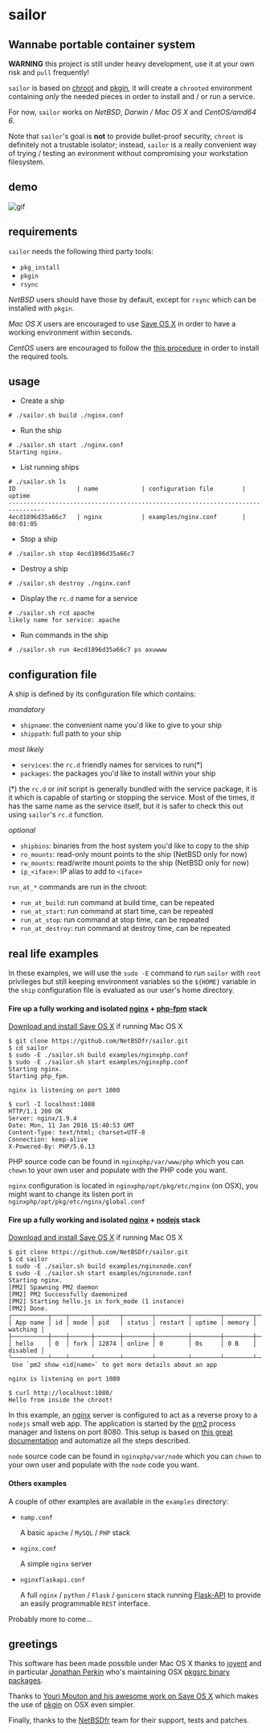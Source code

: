 # sailor

## Wannabe portable container system

**WARNING** this project is still under heavy development, use it at your own
risk and `pull` frequently!

`sailor` is based on [chroot][0] and [pkgin][1], it will create a `chrooted`
environment containing _only_ the needed pieces in order to install and  / or
run a service.

For now, `sailor` works on  _NetBSD_, _Darwin / Mac OS X_ and _CentOS/amd64 6_.

Note that `sailor`'s goal is **not** to provide bullet-proof security, `chroot`
is definitely not a trustable isolator; instead, `sailor` is a really
convenient way of trying / testing an evironment without compromising your
workstation filesystem.

## demo

![gif](http://imil.net/stuff/sailor.gif)

## requirements

`sailor` needs the following third party tools:

* `pkg_install`
* `pkgin`
* `rsync`

_NetBSD_ users should have those by default, except for `rsync` which can be
installed with `pkgin`.

_Mac OS X_ users are encouraged to use [Save OS X][2] in order to have a working
environment within seconds.

_CentOS_ users are encouraged to follow the [this procedure][15] in order
to install the required tools.

## usage

* Create a ship

```
# ./sailor.sh build ./nginx.conf
```

* Run the ship

```
# ./sailor.sh start ./nginx.conf
Starting nginx.
```

* List running ships

```
# ./sailor.sh ls
ID                 | name            | configuration file        | uptime    
--------------------------------------------------------------------------------
4ecd1896d35a66c7   | nginx           | examples/nginx.conf       | 00:01:05  
```

* Stop a ship

```
# ./sailor.sh stop 4ecd1896d35a66c7
```

* Destroy a ship

```
# ./sailor.sh destroy ./nginx.conf
```

* Display the `rc.d` name for a service

```
# ./sailor.sh rcd apache
likely name for service: apache
```

* Run commands in the ship

```
# ./sailor.sh run 4ecd1896d35a66c7 ps axuwww
```

## configuration file

A ship is defined by its configuration file which contains:

_mandatory_

* `shipname`: the convenient name you'd like to give to your ship
* `shippath`: full path to your ship

_most likely_

* `services`: the `rc.d` friendly names for services to run(*)
* `packages`: the packages you'd like to install within your ship

(*) the `rc.d` or _init_ script is generally bundled with the service package,
it is it which is capable of starting or stopping the service. Most of the
times, it has the same name as the service itself, but it is safer to check this
out using `sailor`'s `rc.d` function.

_optional_

* `shipbins`: binaries from the host system you'd like to copy to the ship
* `ro_mounts`: read-only mount points to the ship (NetBSD only for now)
* `rw_mounts`: read/write mount points to the ship (NetBSD only for now)
* `ip_<iface>`: IP alias to add to `<iface>`

`run_at_*` commands are run in the chroot:

* `run_at_build`: run command at build time, can be repeated
* `run_at_start`: run command at start time, can be repeated
* `run_at_stop`: run command at stop time, can be repeated
* `run_at_destroy`: run command at destroy time, can be repeated

## real life examples

In these examples, we will use the `sudo -E` command to run `sailor` with `root`
privileges but still keeping environment variables so the `${HOME}` variable
in the `ship` configuration file is evaluated as our user's home directory.

#### Fire up a fully working and isolated [nginx][3] + [php-fpm][4] stack

[Download and install Save OS X][5] if running Mac OS X

```
$ git clone https://github.com/NetBSDfr/sailor.git
$ cd sailor
$ sudo -E ./sailor.sh build examples/nginxphp.conf
$ sudo -E ./sailor.sh start examples/nginxphp.conf
Starting nginx.
Starting php_fpm.

nginx is listening on port 1080

$ curl -I localhost:1080
HTTP/1.1 200 OK
Server: nginx/1.9.4
Date: Mon, 11 Jan 2016 15:40:53 GMT
Content-Type: text/html; charset=UTF-8
Connection: keep-alive
X-Powered-By: PHP/5.6.13
```

PHP source code can be found in `nginxphp/var/www/php` which you can `chown` to
your own user and populate with the PHP code you want.

`nginx` configuration is located in `nginxphp/opt/pkg/etc/nginx` (on OSX), you
might want to change its listen port in
`nginxphp/opt/pkg/etc/nginx/global.conf`

#### Fire up a fully working and isolated [nginx][3] + [nodejs][6] stack

[Download and install Save OS X][5] if running Mac OS X

```
$ git clone https://github.com/NetBSDfr/sailor.git
$ cd sailor
$ sudo -E ./sailor.sh build examples/nginxnode.conf
$ sudo -E ./sailor.sh start examples/nginxnode.conf 
Starting nginx.
[PM2] Spawning PM2 daemon
[PM2] PM2 Successfully daemonized
[PM2] Starting hello.js in fork_mode (1 instance)
[PM2] Done.
┌──────────┬────┬──────┬───────┬────────┬─────────┬────────┬────────┬──────────┐
│ App name │ id │ mode │ pid   │ status │ restart │ uptime │ memory │ watching │
├──────────┼────┼──────┼───────┼────────┼─────────┼────────┼────────┼──────────┤
│ hello    │ 0  │ fork │ 12874 │ online │ 0       │ 0s     │ 0 B    │ disabled │
└──────────┴────┴──────┴───────┴────────┴─────────┴────────┴────────┴──────────┘
 Use `pm2 show <id|name>` to get more details about an app

nginx is listening on port 1080

$ curl http://localhost:1080/
Hello from inside the chroot!
```

In this example, an [nginx][3] server is configured to act as a reverse proxy
to a `nodejs` small web app. The application is started by the [pm2][7] process
manager and listens on port 8080. This setup is based on [this great
documentation][8] and automatize all the steps described.

`node` source code can be found in `nginxphp/var/node` which you can `chown` to
your own user and populate with the `node` code you want.

#### Others examples

A couple of other examples are available in the `examples` directory:

* `namp.conf`

  A basic `apache` / `MySQL` / `PHP` stack

* `nginx.conf`

  A simple `nginx` server

* `nginxflaskapi.conf`

  A full `nginx` / `python` / `Flask` / `gunicorn` stack running [Flask-API][9]
  to provide an easily programmable `REST` interface.

Probably more to come...

## greetings

This software has been made possible under Mac OS X thanks to [joyent][10] and
in particular [Jonathan Perkin][11] who's maintaining OSX [pkgsrc binary
packages][12].

Thanks to [Youri Mouton and his awesome work on Save OS X][13] which makes
the use of [pkgin][1] on OSX even simpler.

Finally, thanks to the [NetBSDfr][14] team for their support, tests and patches.

[0]: https://en.wikipedia.org/wiki/Chroot
[1]: http://pkgin.net
[2]: http://saveosx.org/
[3]: http://nginx.org/
[4]: http://php.net/manual/en/install.fpm.php
[5]: http://saveosx.org/download-and-install/
[6]: https://nodejs.org/en/
[7]: http://pm2.keymetrics.io/
[8]: https://www.digitalocean.com/community/tutorials/how-to-set-up-a-node-js-application-for-production-on-ubuntu-14-04
[9]: http://www.flaskapi.org/
[10]: https://www.joyent.com/
[11]: https://www.perkin.org.uk/
[12]: https://pkgsrc.joyent.com/install-on-osx/
[13]: http://saveosx.org/
[14]: http://www.NetBSDfr.org/
[15]: https://pkgsrc.joyent.com/install-on-linux/
